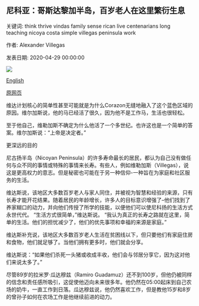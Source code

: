 ## 尼科亚：哥斯达黎加半岛，百岁老人在这里繁衍生息

关键词: think thrive vindas family sense rican live centenarians long teaching nicoya costa simple villegas peninsula work

作者: Alexander Villegas

发表日期: 2020-04-29 00:00:00

![](https://ichef.bbci.co.uk/wwfeatures/live/624_351/images/live/p0/8b/r8/p08br8q9.jpg)

[English](Nicoya%3A%20The%20Costa%20Rican%20peninsula%20where%20centenarians%20thrive.md)

[原网页](https://www.bbc.com/worklife/article/20200429-nicoya-the-costa-rican-peninsula-where-centenarians-thrive)

维达计划核心的简单性甚至可能就是为什么Corazon无缝地融入了这个蓝色区域的原因。维尔加斯说，他的马已经活了很久，因为他不是工作马，生活也很轻松。

至于他自己，维勒加斯不确定为什么他活了一个多世纪。也许这也是一个简单的答案。维尔加斯说：“上帝是决定者。”

更深远的目的

尼古扬半岛（Nicoyan Peninsula）的许多寿命最长的居民，都认为自己没有做任何与众不同的事情或特殊的事情来长寿。有些人，例如维勒加斯（Villegas），说这是更高权力的意志。但是秘密也可能在于另一种信仰-一种旨在为家庭和社区服务的生活。

维达斯说，该地区大多数百岁老人与家人同住，并被视为智慧和经验的来源，只有长寿才能开花结果。随着居民的年龄增长，许多人的目标意识增强了–他们找到了养家糊口的动力，并向他们传授了所学的技能，以便他们可以使尼科扬的生活方式永世代代。 “生活方式很简单，”维达斯说。 “我认为真正的长寿之路就在这里，简单的生活。他们的担忧减少了，他们的优先事项和幸福的来源是家庭。”

维达斯补充说，该地区大多数百岁老人生活在贫困线以下，但只要他们有家庭住房和食物，他们就足够了。当他们拥有更多时，他们就会分享。

维达斯说：“如果他们杀死一头猪或收成丰收，他们会与邻居分享它，因为这对他们来说太多了。”

尽管89岁的拉米罗·瓜达穆兹（Ramiro Guadamuz）还不到100岁，但他仍被同样的信念和责任感所吸引，这促使他迈向未来很多年。他仍然在05:00起床到自己农场的奶牛，一直工作到日落。瓜达穆兹说，他仍然喜欢工作，但是教他15岁和8岁的曾孙子如何在农场工作是他继续前进的动力。